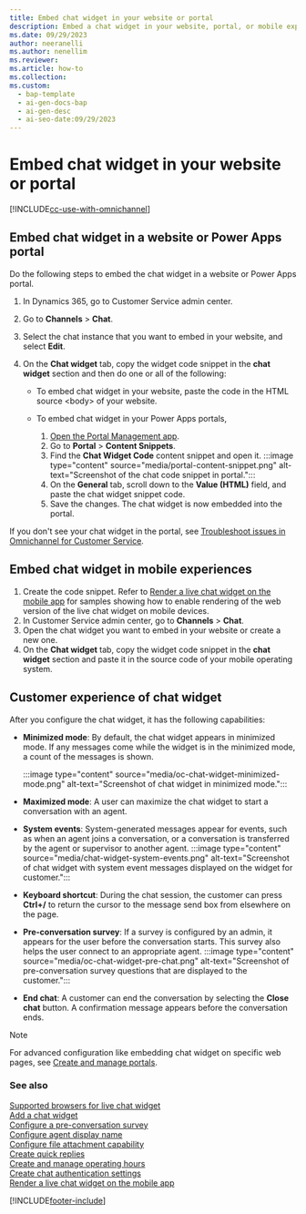 ```yaml
---
title: Embed chat widget in your website or portal
description: Embed a chat widget in your website, portal, or mobile experience to provide customers with a personalized experience.
ms.date: 09/29/2023
author: neeranelli
ms.author: nenellim
ms.reviewer:
ms.article: how-to
ms.collection:
ms.custom:
  - bap-template
  - ai-gen-docs-bap
  - ai-gen-desc
  - ai-seo-date:09/29/2023
---
```


# Embed chat widget in your website or portal

[!INCLUDE[cc-use-with-omnichannel](../includes/cc-use-with-omnichannel.md)]

## Embed chat widget in a website or Power Apps portal

Do the following steps to embed the chat widget in a website or Power Apps portal.

1. In Dynamics 365, go to Customer Service admin center.

1. Go to **Channels** &gt; **Chat**.

1. Select the chat instance that you want to embed in your website, and select **Edit**.

1. On the **Chat widget** tab, copy the widget code snippet in the **chat widget** section and then do one or all of the following:

   - To embed chat widget in your website, paste the code in the HTML source \<body\> of your website.

   - To embed chat widget in your Power Apps portals,

        1. [Open the Portal Management app](/powerapps/maker/portals/configure/configure-portal).
        1. Go to **Portal** > **Content Snippets**.
        1. Find the **Chat Widget Code** content snippet and open it.
           :::image type="content" source="media/portal-content-snippet.png" alt-text="Screenshot of the chat code snippet in portal.":::
        1. On the **General** tab, scroll down to the **Value (HTML)** field, and paste the chat widget snippet code.         
        1. Save the changes. The chat widget is now embedded into the portal.

If you don't see your chat widget in the portal, see [Troubleshoot issues in Omnichannel for Customer Service](/troubleshoot/dynamics-365/customer-service/omnichannel-for-customer-service/chat-widget-not-loading-portal).


## Embed chat widget in mobile experiences

1. Create the code snippet. Refer to [Render a live chat widget on the mobile app](render-live-chat-widget-mobile.md) for samples showing how to enable rendering of the web version of the live chat widget on mobile devices.
1. In Customer Service admin center, go to **Channels** &gt; **Chat**.
1. Open the chat widget you want to embed in your website or create a new one.
1. On the **Chat widget** tab, copy the widget code snippet in the **chat widget** section and paste it in the source code of your mobile operating system.

## Customer experience of chat widget

After you configure the chat widget, it has the following capabilities:

- **Minimized mode**: By default, the chat widget appears in minimized mode. If any messages come while the widget is in the minimized mode, a count of the messages is shown.
     
     :::image type="content" source="media/oc-chat-widget-minimized-mode.png" alt-text="Screenshot of chat widget in minimized mode.":::

- **Maximized mode**: A user can maximize the chat widget to start a conversation with an agent.

- **System events**: System-generated messages appear for events, such as when an agent joins a conversation, or a conversation is transferred by the agent or supervisor to another agent.
      :::image type="content" source="media/chat-widget-system-events.png" alt-text="Screenshot of chat widget with system event messages displayed on the widget for customer."::: 
    
- **Keyboard shortcut**: During the chat session, the customer can press **Ctrl+/** to return the cursor to the message send box from elsewhere on the page.

- **Pre-conversation survey**: If a survey is configured by an admin, it appears for the user before the conversation starts. This survey also helps the user connect to an appropriate agent.
      :::image type="content" source="media/oc-chat-widget-pre-chat.png" alt-text="Screenshot of pre-conversation survey questions that are displayed to the customer.":::
    
- **End chat**: A customer can end the conversation by selecting the **Close chat** button. A confirmation message appears before the conversation ends.

> [!NOTE]
> For advanced configuration like embedding chat widget on specific web pages, see [Create and manage portals](/powerapps/maker/portals/portal-templates).

### See also

[Supported browsers for live chat widget](system-requirements-omnichannel.md#browsers-for-chat)  
[Add a chat widget](add-chat-widget.md)  
[Configure a pre-conversation survey](configure-pre-chat-survey.md)  
[Configure agent display name](agent-display-name.md)  
[Configure file attachment capability](configure-file-attachment.md)  
[Create quick replies](create-quick-replies.md)  
[Create and manage operating hours](create-operating-hours.md)  
[Create chat authentication settings](create-chat-auth-settings.md)  
[Render a live chat widget on the mobile app](render-live-chat-widget-mobile.md)  

[!INCLUDE[footer-include](../includes/footer-banner.md)]
